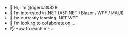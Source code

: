 - 👋 Hi, I’m @tigercat0828
- 👀 I’m interested in .NET (ASP.NET / Blazor / WPF / MAUI)
- 🌱 I’m currently learning .NET WPF
- 💞️ I’m looking to collaborate on ...
- 📫 How to reach me ...

<!---
tigercat0828/tigercat0828 is a ✨ special ✨ repository because its `README.md` (this file) appears on your GitHub profile.
You can click the Preview link to take a look at your changes.
--->
